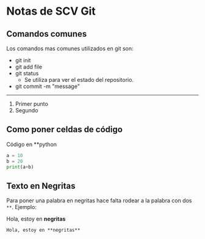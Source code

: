 # Notas de SCV Git

## Comandos comunes

Los comandos mas comunes utilizados en git son:

* git init
* git add file
* git status
	* Se utiliza para ver el estado del repositorio.
* git commit -m "message"

---

1. Primer punto
1. Segundo

## Como poner celdas de código

Código en **python
```python
a = 10
b = 20
print(a+b)
```

## Texto en Negritas

Para poner una palabra en negritas hace falta rodear a la palabra con dos `**`. Ejemplo:

Hola, estoy en **negritas**

```md
Hola, estoy en **negritas**
```

